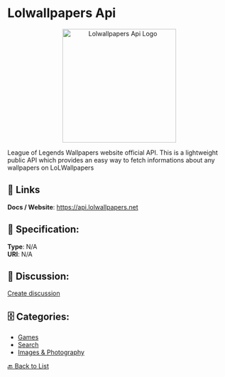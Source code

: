 # Lolwallpapers Api
<p align="center">
    <img width="256" src="https://raw.githubusercontent.com/apis-list/apis-list/main/apis/lolwallpapers-api/logo_256x256.png" alt="Lolwallpapers Api Logo"/>
</p>

League of Legends Wallpapers website official API. This is a lightweight public API which provides an easy way to fetch informations about any wallpapers on LoLWallpapers

##  🔗 Links
**Docs / Website**: https://api.lolwallpapers.net

## 🧬 Specification:
**Type**: N/A  
**URI**: N/A

## 💬 Discussion:
[Create discussion](https://github.com/apis-list/apis-list/discussions/new)

## 🗄️ Categories:
- [Games](https://github.com/apis-list/apis-list#games)
- [Search](https://github.com/apis-list/apis-list#search)
- [Images & Photography](https://github.com/apis-list/apis-list#images--photography)




[🔙 Back to List](https://github.com/apis-list/apis-list)
